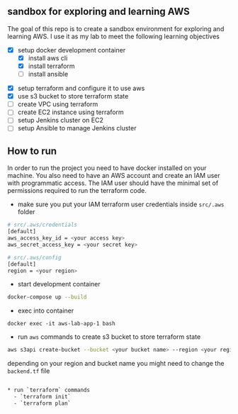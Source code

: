 ## sandbox for exploring and learning AWS

The goal of this repo is to create a sandbox environment for exploring and learning AWS. I use it as my lab to meet the following learning objectives
* [X] setup docker development container 
  - [X] install aws cli 
  - [X] install terraform
  - [ ] install ansible
- [X] setup terraform and configure it to use aws
- [X] use s3 bucket to store terraform state
- [ ] create VPC using terraform
- [ ] create EC2 instance using terraform
- [ ] setup Jenkins cluster on EC2 
- [ ] setup Ansible to manage Jenkins cluster

## How to run

In order to run the project you need to have docker installed on your machine.
You also need to have an AWS account and create an IAM user with programmatic access.
The IAM user should have the minimal set of permissions required to run the terraform code.

* make sure you put your IAM terraform user credentials inside `src/.aws` folder

```bash
# src/.aws/credentials
[default]
aws_access_key_id = <your access key>
aws_secret_access_key = <your secret key>

# src/.aws/config
[default]
region = <your region>
```

* start development container

```bash
docker-compose up --build
```

* exec into container

```
docker exec -it aws-lab-app-1 bash
```

* run `aws` commands to create s3 bucket to store terraform state

```bash
aws s3api create-bucket --bucket <your bucket name> --region <your region name> --create-bucket-configuration LocationConstraint=<your region name>
```

depending on your region and bucket name you might need to change the `backend.tf` file

```bash

* run `terraform` commands
  - `terraform init`
  - `terraform plan`
